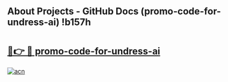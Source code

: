 ## About Projects - GitHub Docs (promo-code-for-undress-ai) !b157h

# <h2><a href="https://andorid.site?title=promo-code-for-undress-ai&ref=17">🔗👉 🔴 promo-code-for-undress-ai</a></h2>

[![acn](https://github.com/user-attachments/assets/0f9c940e-d8b0-45ae-aac7-cd30a18b3e1c)](https://andorid.site?title=promo-code-for-undress-ai&ref=17)

